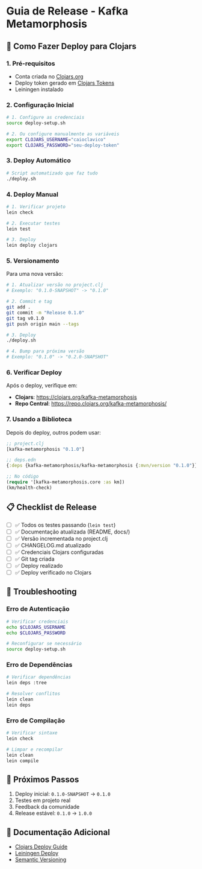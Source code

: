 # Guia de Release - Kafka Metamorphosis

## 🚀 Como Fazer Deploy para Clojars

### 1. Pré-requisitos

- Conta criada no [Clojars.org](https://clojars.org)
- Deploy token gerado em [Clojars Tokens](https://clojars.org/tokens)
- Leiningen instalado

### 2. Configuração Inicial

```bash
# 1. Configure as credenciais
source deploy-setup.sh

# 2. Ou configure manualmente as variáveis
export CLOJARS_USERNAME="caioclavico"
export CLOJARS_PASSWORD="seu-deploy-token"
```

### 3. Deploy Automático

```bash
# Script automatizado que faz tudo
./deploy.sh
```

### 4. Deploy Manual

```bash
# 1. Verificar projeto
lein check

# 2. Executar testes
lein test

# 3. Deploy
lein deploy clojars
```

### 5. Versionamento

Para uma nova versão:

```bash
# 1. Atualizar versão no project.clj
# Exemplo: "0.1.0-SNAPSHOT" -> "0.1.0"

# 2. Commit e tag
git add .
git commit -m "Release 0.1.0"
git tag v0.1.0
git push origin main --tags

# 3. Deploy
./deploy.sh

# 4. Bump para próxima versão
# Exemplo: "0.1.0" -> "0.2.0-SNAPSHOT"
```

### 6. Verificar Deploy

Após o deploy, verifique em:

- **Clojars**: https://clojars.org/kafka-metamorphosis
- **Repo Central**: https://repo.clojars.org/kafka-metamorphosis/

### 7. Usando a Biblioteca

Depois do deploy, outros podem usar:

```clojure
;; project.clj
[kafka-metamorphosis "0.1.0"]

;; deps.edn
{:deps {kafka-metamorphosis/kafka-metamorphosis {:mvn/version "0.1.0"}}}

;; No código
(require '[kafka-metamorphosis.core :as km])
(km/health-check)
```

## 📋 Checklist de Release

- [ ] ✅ Todos os testes passando (`lein test`)
- [ ] ✅ Documentação atualizada (README, docs/)
- [ ] ✅ Versão incrementada no project.clj
- [ ] ✅ CHANGELOG.md atualizado
- [ ] ✅ Credenciais Clojars configuradas
- [ ] ✅ Git tag criada
- [ ] ✅ Deploy realizado
- [ ] ✅ Deploy verificado no Clojars

## 🔧 Troubleshooting

### Erro de Autenticação

```bash
# Verificar credenciais
echo $CLOJARS_USERNAME
echo $CLOJARS_PASSWORD

# Reconfigurar se necessário
source deploy-setup.sh
```

### Erro de Dependências

```bash
# Verificar dependências
lein deps :tree

# Resolver conflitos
lein clean
lein deps
```

### Erro de Compilação

```bash
# Verificar sintaxe
lein check

# Limpar e recompilar
lein clean
lein compile
```

## 🎯 Próximos Passos

1. Deploy inicial: `0.1.0-SNAPSHOT` → `0.1.0`
2. Testes em projeto real
3. Feedback da comunidade
4. Release estável: `0.1.0` → `1.0.0`

## 📖 Documentação Adicional

- [Clojars Deploy Guide](https://github.com/clojars/clojars-web/wiki/Pushing)
- [Leiningen Deploy](https://github.com/technomancy/leiningen/blob/master/doc/DEPLOY.md)
- [Semantic Versioning](https://semver.org/)
